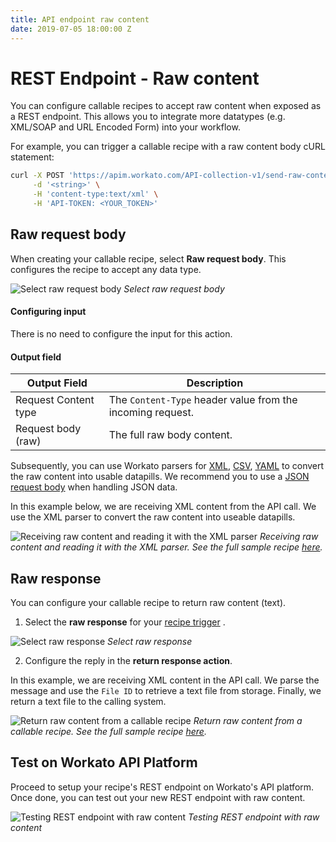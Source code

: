 ```yaml
---
title: API endpoint raw content
date: 2019-07-05 18:00:00 Z
---
```


# REST Endpoint - Raw content
You can configure callable recipes to accept raw content when exposed as a REST endpoint. This allows you to integrate more datatypes (e.g. XML/SOAP and URL Encoded Form) into your workflow.

For example, you can trigger a callable recipe with a raw content body cURL statement:
```bash
curl -X POST 'https://apim.workato.com/API-collection-v1/send-raw-content' \
     -d '<string>' \
     -H 'content-type:text/xml' \
     -H 'API-TOKEN: <YOUR_TOKEN>'
```

## Raw request body
When creating your callable recipe, select **Raw request body**. This configures the recipe to accept any data type.

![Select raw request body](~@img/features/callable-recipes/select-raw-request-body.png)
*Select raw request body*

#### Configuring input
There is no need to configure the input for this action.

#### Output field
| Output Field | Description |
| ------------ | ----------- |
| Request Content type | The `Content-Type` header value from the incoming request. |
| Request body (raw) | The full raw body content. |

Subsequently, you can use Workato parsers for [XML](/features/handling-xml.md), [CSV](features/handling-csv-files.md), [YAML](/features/handling-yaml.md) to convert the raw content into usable datapills. We recommend you to use a [JSON request body](/features/callable-receipes/new-call-trigger.md) when handling JSON data.

In this example below, we are receiving XML content from the API call. We use the XML parser to convert the raw content into useable datapills.

![Receiving raw content and reading it with the XML parser](~@img/features/callable-recipes/example-raw-request-body.png)
*Receiving raw content and reading it with the XML parser. See the full sample recipe [here](https://www.workato.com/recipes/976429).*

## Raw response
You can configure your callable recipe to return raw content (text).
1. Select the **raw response** for your [recipe trigger](/features/callable-recipes/new-call-trigger.md#input-fields) .

![Select raw response](~@img/features/callable-recipes/select-raw-response.png)
*Select raw response*

2. Configure the reply in the **return response action**.

In this example, we are receiving XML content in the API call. We parse the message and use the `File ID` to retrieve a text file from storage. Finally, we return a text file to the calling system.

![Return raw content from a callable recipe](~@img/features/callable-recipes/example-raw-response.png)
*Return raw content from a callable recipe. See the full sample recipe [here](https://www.workato.com/recipes/977033).*

## Test on Workato API Platform
Proceed to setup your recipe's REST endpoint on Workato's API platform. Once done, you can test out your new REST endpoint with raw content.

![Testing REST endpoint with raw content](~@img/features/callable-recipes/example-test-rest-endpoint.png)
*Testing REST endpoint with raw content*

